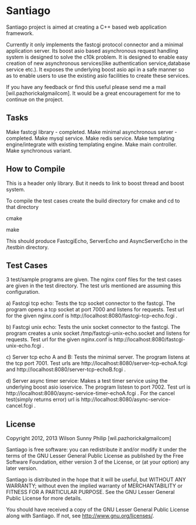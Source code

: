 Santiago
========

Santiago project is aimed at creating a C++ based web application framework.

Currently it only implements the fastcgi protocol connector and a minimal application server. Its boost asio based asynchronous request handling system is designed to solve the c10k problem. It is designed to enable easy creation of new asynchronous services(like authentication service,database service etc.). It exposes the underlying boost asio api in a safe manner so as to enable users to use the existing asio facilities to create these services.  

If you have any feedback or find this useful please send me a mail [wil.pazhorickal<at>gmail<dot>com]. It would be a great encouragement for me to continue on the project.

Tasks
-----
Make fastcgi library - completed.
Make minimal asynchronous server - completed.
Make mysql service.
Make redis service.
Make templating engine/integrate with existing templating engine.
Make main controller.
Make synchronous variant.

How to Compile
--------------
This is a header only library. But it needs to link to boost thread and boost system.

To compile the test cases
create the build directory for cmake and cd to that directory

cmake <path to santiago root>

make

This should produce FastcgiEcho, ServerEcho and AsyncServerEcho in the <path to santiago root>/testbin directory.

Test Cases
----------
3 test/sample programs are given. The nginx conf files for the test cases are given in the test directory. The test urls mentioned are assuming this configuration.

a) Fastcgi tcp echo: Tests the tcp socket connector to the fastcgi. The program opens a tcp socket at port 7000 and listens for requests. Test url for the given nginx.conf is http://localhost:8080/fastcgi-tcp-echo.fcgi .

b) Fastcgi unix echo: Tests the unix socket connector to the fastcgi. The program creates a unix socket /tmp/fastcgi-unix-echo.socket and listens for requests. Test url for the given nginx.conf is http://localhost:8080/fastcgi-unix-echo.fcgi .

c) Server tcp echo A and B: Tests the minimal server. The program listens at the tcp port 7001. Test urls are http://localhost:8080/server-tcp-echoA.fcgi and http://localhost:8080/server-tcp-echoB.fcgi .

d) Server async timer service: Makes a test timer service using the underlying boost asio ioservice. The program listesn to port 7002. Test url is http://localhost:8080/async-service-timer-echoA.fcgi . For the cancel test(simply returns error) url is http://localhost:8080/async-service-cancel.fcgi . 

License
-------
Copyright 2012, 2013 Wilson Sunny Philip [wil.pazhorickal<at>gmail<dot>com]

Santiago is free software: you can redistribute it and/or modify
it under the terms of the GNU Lesser General Public License as published by
the Free Software Foundation, either version 3 of the License, or
(at your option) any later version.

Santiago is distributed in the hope that it will be useful,
but WITHOUT ANY WARRANTY; without even the implied warranty of
MERCHANTABILITY or FITNESS FOR A PARTICULAR PURPOSE.  See the
GNU Lesser General Public License for more details.

You should have received a copy of the GNU Lesser General Public License
along with Santiago.  If not, see <http://www.gnu.org/licenses/>.
